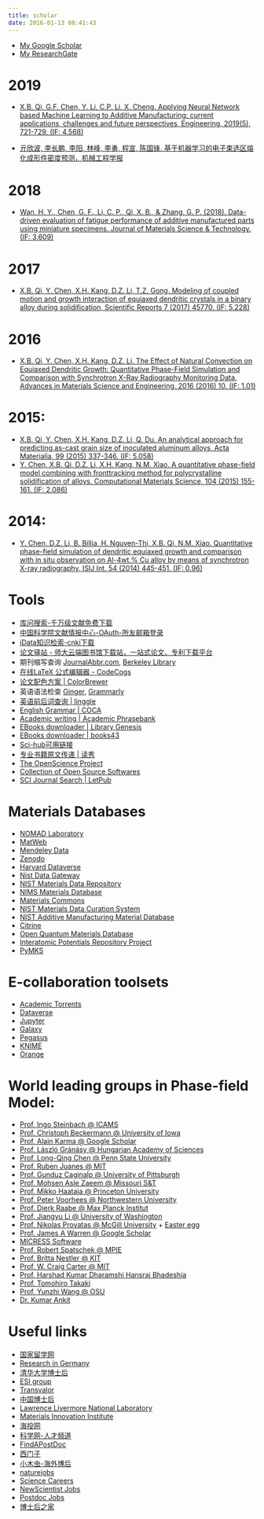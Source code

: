 ```yaml
---
title: scholar
date: 2016-01-13 08:41:43
---
```


- [My Google Scholar](https://scholar.google.com/citations?user=HOwir_sAAAAJ)
- [My ResearchGate](https://www.researchgate.net/profile/Xin_Bo_Qi)

# 2019
- [X.B. Qi, G.F. Chen, Y. Li, C.P. Li, X. Cheng. Applying Neural Network based Machine Learning to Additive Manufacturing: current applications, challenges and future perspectives, Engineering, 2019(5), 721-729. (IF: 4.568)](https://www.sciencedirect.com/science/article/pii/S2095809918307732)

- [亓欣波, 李长鹏, 李阳, 林峰, 李勇, 程宣, 陈国锋. 基于机器学习的电子束选区熔化成形件密度预测，机械工程学报](https://kns.cnki.net/KCMS/detail/11.2187.TH.20190622.1357.010.html)

# 2018
- [Wan, H. Y., Chen, G. F., Li, C. P., Qi, X. B., & Zhang, G. P. (2018). Data-driven evaluation of fatigue performance of additive manufactured parts using miniature specimens. Journal of Materials Science & Technology. (IF: 3.609)](https://www.sciencedirect.com/science/article/pii/S1005030218303426)

# 2017
- [X.B. Qi, Y. Chen, X.H. Kang, D.Z. Li, T.Z. Gong. Modeling of coupled motion and growth interaction of equiaxed dendritic crystals in a binary alloy during solidification, Scientific Reports 7 (2017) 45770. (IF: 5.228)](http://www.nature.com/articles/srep45770)

# 2016
- [X.B. Qi, Y. Chen, X.H. Kang, D.Z. Li. The Effect of Natural Convection on Equiaxed Dendritic Growth: Quantitative Phase-Field Simulation and Comparison with Synchrotron X-Ray Radiography Monitoring Data, Advances in Materials Science and Engineering, 2016 (2016) 10. (IF: 1.01)](https://www.hindawi.com/journals/amse/2016/5286168/abs/)

# 2015:
- [X.B. Qi, Y. Chen, X.H. Kang, D.Z. Li, Q. Du. An analytical approach for predicting as-cast grain size of inoculated aluminum alloys, Acta Materialia, 99 (2015) 337-346. (IF: 5.058)](http://www.sciencedirect.com/science/article/pii/S1359645415005704)
- [Y. Chen, X.B. Qi, D.Z. Li, X.H. Kang, N.M. Xiao. A quantitative phase-field model combining with fronttracking method for polycrystalline solidification of alloys, Computational Materials Science, 104 (2015) 155-161. (IF: 2.086)](http://www.sciencedirect.com/science/article/pii/S0927025615002293)

# 2014:
- [Y. Chen, D.Z. Li, B. Billia, H. Nguyen-Thi, X.B. Qi, N.M. Xiao. Quantitative phase-field simulation of dendritic equiaxed growth and comparison with in situ observation on Al-4wt.% Cu alloy by means of synchrotron X-ray radiography, ISIJ Int. 54 (2014) 445-451. (IF: 0.96)](https://www.jstage.jst.go.jp/article/isijinternational/54/2/54_445/_article)

# Tools
- [库问搜索-千万级文献免费下载](http://www.koovin.com/)
- [中国科学院文献情报中心-OAuth-所友邮箱登录](https://webvpn.las.ac.cn)
- [iData知识检索-cnki下载](https://www.cn-ki.net)
- [论文驿站 - 师大云端图书馆下载站，一站式论文、专利下载平台](https://www.lunwenyizhan.com/)
- 期刊缩写查询 [JournalAbbr.com](http://www.journalabbr.com/),  [Berkeley Library](https://guides.lib.berkeley.edu/bioscience-journal-abbreviations)
- [在线LaTeX 公式编辑器 - CodeCogs](https://www.codecogs.com/latex/eqneditor.php?lang=zh-cn)
- [论文配色方案 | ColorBrewer](http://colorbrewer2.org/)
- 英语语法检查 [Ginger](http://www.gingersoftware.com/zh), [Grammarly](https://www.grammarly.com/)
- [英语前后词查询 | linggle](http://linggle.com/)
- [English Grammar | COCA](http://corpus.byu.edu/coca/)
- [Academic writing | Academic Phrasebank](http://www.phrasebank.manchester.ac.uk/)
- [EBooks downloader | Library Genesis](http://gen.lib.rus.ec/)
- [EBooks downloader | books43](http://www.books43.com/)
- [Sci-hub可用链接](http://tool.yovisun.com/scihub/)
- [专业书籍原文传递 | 读秀](http://www.duxiu.com/)
- [The OpenScience Project](http://www.openscience.org)
- [Collection of Open Source Softwares](http://imechanica.org/node/1394)
- [SCI Journal Search | LetPub](http://www.letpub.com.cn/index.php?page=journalapp)

# Materials Databases

- [NOMAD Laboratory](https://nomad-coe.eu/)
- [MatWeb](http://matweb.com)
- [Mendeley Data](https://data.mendeley.com/)
- [Zenodo](https://zenodo.org/)
- [Harvard Dataverse](https://dataverse.harvard.edu/)
- [Nist Data Gateway](https://srdata.nist.gov/gateway/gateway)
- [NIST Materials Data Repository](https://materialsdata.nist.gov/)
- [NIMS Materials Database](http://mits.nims.go.jp/index_en.html)
- [Materials Commons](https://materialscommons.org)
- [NIST Materials Data Curation System](https://github.com/usnistgov/MDCS)
- [NIST Additive Manufacturing Material Database](https://github.com/usnistgov/AMMD)
- [Citrine](https://www.citrination.com/)
- [Open Quantum Materials Database](http://oqmd.org/)
- [Interatomic Potentials Repository Project](https://www.ctcms.nist.gov/potentials/)
- [PyMKS](http://pymks.org)

# E-collaboration toolsets

- [Academic Torrents](http://academictorrents.com/)
- [Dataverse](https://github.com/IQSS/dataverse)
- [Jupyter](http://jupyter.org/)
- [Galaxy](https://galaxyproject.org/)
- [Pegasus](https://pegasus.isi.edu/)
- [KNIME](https://www.knime.com/)
- [Orange](https://orange.biolab.si/)

# World leading groups in Phase-field Model:

- [Prof. Ingo Steinbach @ ICAMS](http://www.icams.de/content/departments/scale-bridging-thermodynamic-and-kinetic-simulations/)
- [Prof. Christoph Beckermann @ University of Iowa](http://user.engineering.uiowa.edu/~becker)
- [Prof. Alain Karma @ Google Scholar](https://scholar.google.com/citations?user=jAhgetoAAAAJ&hl=en)
- [Prof. László Gránásy @ Hungarian Academy of Sciences](http://www.szfki.hu/~grana)
- [Prof. Long-Qing Chen @ Penn State University](http://www.ems.psu.edu/~chen/index.html)
- [Prof. Ruben Juanes @ MIT](http://juanesgroup.mit.edu)
- [Prof. Gunduz Caginalp @ University of Pittsburgh](http://www.pitt.edu/~caginalp/)
- [Prof. Mohsen Asle Zaeem @ Missouri S&T](http://web.mst.edu/~aslezaeemm/index.htm)
- [Prof. Mikko Haataja @ Princeton University](http://rsdavis.mycpanel.princeton.edu/haatajagroup/)
- [Prof. Peter Voorhees @ Northwestern University](http://speedy.ms.northwestern.edu/)
- [Prof. Dierk Raabe @ Max Planck Institut](http://www.dierk-raabe.com/)
- [Prof. Jiangyu Li @ University of Washington](http://depts.washington.edu/mfml/)
- [Prof. Nikolas Provatas @ McGill University](http://www.physics.mcgill.ca/~provatas/.index.html) + [Easter egg](http://www.physics.mcgill.ca/~provatas)
- [Prof. James A Warren @ Google Scholar](http://scholar.google.com/citations?user=67P38dMAAAAJ&hl=en)
- [MICRESS Software](http://web.micress.de/)
- [Prof. Robert Spatschek @ MPIE](http://www.mpie.de/2891228/mesoscale_simulations)
- [Prof. Britta Nestler @ KIT](http://www.iam.kit.edu/cms/english/index.php)
- [Prof. W. Craig Carter @ MIT](http://pruffle.mit.edu/~ccarter/)
- [Prof. Harshad Kumar Dharamshi Hansraj Bhadeshia](http://www.msm.cam.ac.uk/phase-trans/Bhadeshia.html)
- [Prof. Tomohiro Takaki](http://www.cis.kit.ac.jp/~takaki/index-e.html)
- [Prof. Yunzhi Wang @ OSU](https://mse.osu.edu/people/wang.363)
- [Dr. Kumar Ankit](http://www.kumarankitresearch.com/)


# Useful links

- [国家留学网](http://www.csc.edu.cn/)
- [Research in Germany](http://www.research-in-germany.org/en.html)
- [清华大学博士后](http://postdoctor.tsinghua.edu.cn/)
- [ESI group](https://www.esi-group.com)
- [Transvalor](http://www.transvalor.com/en/)
- [中国博士后](www.chinapostdoctor.org.cn)
- [Lawrence Livermore National Laboratory](http://careers-ext.llnl.gov/)
- [Materials Innovation Institute](http://www.m2i.nl/vacancies/postdoctoral-research-position-open-application-the-netherlands/)
- [海投网](http://www.haitou.cc/)
- [科学网-人才频道](http://talent.sciencenet.cn/)
- [FindAPostDoc](http://www.findapostdoc.com/)
- [西门子](https://www.siemens.com/global/en/home.html)
- [小木虫-海外博后](http://muchong.com/bbs/forumdisplay.php?fid=385)
- [naturejobs](http://www.nature.com/naturejobs/science/)
- [Science Careers](http://jobs.sciencecareers.org/)
- [NewScientist Jobs](https://jobs.newscientist.com/)
- [Postdoc Jobs](http://www.postdocjobs.com/)
- [博士后之家](http://www.zsr.cc/postdochome/)
